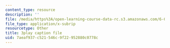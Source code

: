 ```yaml
---
content_type: resource
description: ''
file: /media/https%3A/open-learning-course-data-rc.s3.amazonaws.com/6-042j-mathematics-for-computer-science-spring-2015/7aeaf937c521546c9f22952880c0778c_L30HPgryd6I.vtt
file_type: application/x-subrip
resourcetype: Other
title: 3play caption file
uid: 7aeaf937-c521-546c-9f22-952880c0778c
---
```

